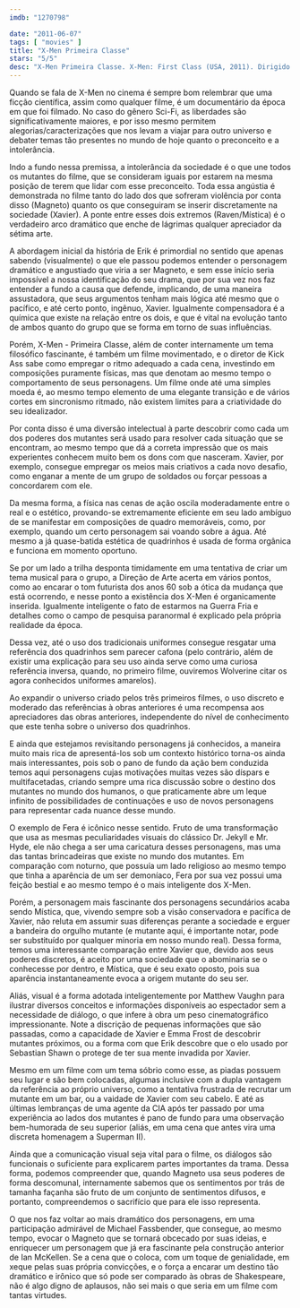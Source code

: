 ```yaml
---
imdb: "1270798"

date: "2011-06-07"
tags: [ "movies" ]
title: "X-Men Primeira Classe"
stars: "5/5"
desc: "X-Men Primeira Classe. X-Men: First Class (USA, 2011). Dirigido por Matthew Vaughn. Escrito por Ashley Miller, Zack Stentz, Jane Goldman, Matthew Vaughn, Sheldon Turner, Bryan Singer. Com James McAvoy, Laurence Belcher, Michael Fassbender, Bill Milner, Kevin Bacon, Rose Byrne, Jennifer Lawrence, Beth Goddard, Morgan Lily."
---
```

Quando se fala de X-Men no cinema é sempre bom relembrar que uma ficção científica, assim como qualquer filme, é um documentário da época em que foi filmado. No caso do gênero Sci-Fi, as liberdades são significativamente maiores, e por isso mesmo permitem alegorias/caracterizações que nos levam a viajar para outro universo e debater temas tão presentes no mundo de hoje quanto o preconceito e a intolerância.

Indo a fundo nessa premissa, a intolerância da sociedade é o que une todos os mutantes do filme, que se consideram iguais por estarem na mesma posição de terem que lidar com esse preconceito. Toda essa angústia é demonstrada no filme tanto do lado dos que sofreram violência por conta disso (Magneto) quanto os que conseguiram se inserir discretamente na sociedade (Xavier). A ponte entre esses dois extremos (Raven/Mística) é o verdadeiro arco dramático que enche de lágrimas qualquer apreciador da sétima arte.

A abordagem inicial da história de Erik é primordial no sentido que apenas sabendo (visualmente) o que ele passou podemos entender o personagem dramático e angustiado que viria a ser Magneto, e sem esse início seria impossível a nossa identificação do seu drama, que por sua vez nos faz entender a fundo a causa que defende, implicando, de uma maneira assustadora, que seus argumentos tenham mais lógica até mesmo que o pacífico, e até certo ponto, ingênuo, Xavier. Igualmente compensadora é a química que existe na relação entre os dois, e que é vital na evolução tanto de ambos quanto do grupo que se forma em torno de suas influências.

Porém, X-Men - Primeira Classe, além de conter internamente um tema filosófico fascinante, é também um filme movimentado, e o diretor de Kick Ass sabe como empregar o ritmo adequado a cada cena, investindo em composições puramente físicas, mas que denotam ao mesmo tempo o comportamento de seus personagens. Um filme onde até uma simples moeda é, ao mesmo tempo elemento de uma elegante transição e de vários cortes em sincronismo ritmado, não existem limites para a criatividade do seu idealizador.

Por conta disso é uma diversão intelectual à parte descobrir como cada um dos poderes dos mutantes será usado para resolver cada situação que se encontram, ao mesmo tempo que dá a correta impressão que os mais experientes conhecem muito bem os dons com que nasceram. Xavier, por exemplo, consegue empregar os meios mais criativos a cada novo desafio, como enganar a mente de um grupo de soldados ou forçar pessoas a concordarem com ele.

Da mesma forma, a física nas cenas de ação oscila moderadamente entre o real e o estético, provando-se extremamente eficiente em seu lado ambíguo de se manifestar em composições de quadro memoráveis, como, por exemplo, quando um certo personagem sai voando sobre a água. Até mesmo a já quase-batida estética de quadrinhos é usada de forma orgânica e funciona em momento oportuno.

Se por um lado a trilha desponta timidamente em uma tentativa de criar um tema musical para o grupo, a Direção de Arte acerta em vários pontos, como ao encarar o tom futurista dos anos 60 sob a ótica da mudança que está ocorrendo, e nesse ponto a existência dos X-Men é organicamente inserida. Igualmente inteligente o fato de estarmos na Guerra Fria e detalhes como o campo de pesquisa paranormal é explicado pela própria realidade da época.

Dessa vez, até o uso dos tradicionais uniformes consegue resgatar uma referência dos quadrinhos sem parecer cafona (pelo contrário, além de existir uma explicação para seu uso ainda serve como uma curiosa referência inversa, quando, no primeiro filme, ouviremos Wolverine citar os agora conhecidos uniformes amarelos).

Ao expandir o universo criado pelos três primeiros filmes, o uso discreto e moderado das referências à obras anteriores é uma recompensa aos apreciadores das obras anteriores, independente do nível de conhecimento que este tenha sobre o universo dos quadrinhos.

E ainda que estejamos revisitando personagens já conhecidos, a maneira muito mais rica de apresentá-los sob um contexto histórico torna-os ainda mais interessantes, pois sob o pano de fundo da ação bem conduzida temos aqui personagens cujas motivações muitas vezes são díspars e multifacetadas, criando sempre uma rica discussão sobre o destino dos mutantes no mundo dos humanos, o que praticamente abre um leque infinito de possibilidades de continuações e uso de novos personagens para representar cada nuance desse mundo.

O exemplo de Fera é icônico nesse sentido. Fruto de uma transformação que usa as mesmas peculiaridades visuais do clássico Dr. Jekyll e Mr. Hyde, ele não chega a ser uma caricatura desses personagens, mas uma das tantas brincadeiras que existe no mundo dos mutantes. Em comparação com noturno, que possuía um lado religioso ao mesmo tempo que tinha a aparência de um ser demoníaco, Fera por sua vez possui uma feição bestial e ao mesmo tempo é o mais inteligente dos X-Men.

Porém, a personagem mais fascinante dos personagens secundários acaba sendo Mística, que, vivendo sempre sob a visão conservadora e pacífica de Xavier, não reluta em assumir suas diferenças perante a sociedade e erguer a bandeira do orgulho mutante (e mutante aqui, é importante notar, pode ser substituído por qualquer minoria em nosso mundo real). Dessa forma, temos uma interessante comparação entre Xavier que, devido aos seus poderes discretos, é aceito por uma sociedade que o abominaria se o conhecesse por dentro, e Mística, que é seu exato oposto, pois sua aparência instantaneamente evoca a origem mutante do seu ser.

Aliás, visual é a forma adotada inteligentemente por Matthew Vaughn para ilustrar diversos conceitos e informações disponíveis ao espectador sem a necessidade de diálogo, o que infere à obra um peso cinematográfico impressionante. Note a discrição de pequenas informações que são passadas, como a capacidade de Xavier e Emma Frost de descobrir mutantes próximos, ou a forma com que Erik descobre que o elo usado por Sebastian Shawn o protege de ter sua mente invadida por Xavier.

Mesmo em um filme com um tema sóbrio como esse, as piadas possuem seu lugar e são bem colocadas, algumas inclusive com a dupla vantagem da referência ao próprio universo, como a tentativa frustrada de recrutar um mutante em um bar, ou a vaidade de Xavier com seu cabelo. E até as últimas lembranças de uma agente da CIA após ter passado por uma experiência ao lados dos mutantes é pano de fundo para uma observação bem-humorada de seu superior (aliás, em uma cena que antes vira uma discreta homenagem a Superman II).

Ainda que a comunicação visual seja vital para o filme, os diálogos são funcionais o suficiente para explicarem partes importantes da trama. Dessa forma, podemos compreender que, quando Magneto usa seus poderes de forma descomunal, internamente sabemos que os sentimentos por trás de tamanha façanha são fruto de um conjunto de sentimentos difusos, e portanto, compreendemos o sacrifício que para ele isso representa.

O que nos faz voltar ao mais dramático dos personagens, em uma participação admirável de Michael Fassbender, que consegue, ao mesmo tempo, evocar o Magneto que se tornará obcecado por suas ideias, e enriquecer um personagem que já era fascinante pela construção anterior de Ian McKellen. Se a cena que o coloca, com um toque de genialidade, em xeque pelas suas própria convicções, e o força a encarar um destino tão dramático e irônico que só pode ser comparado às obras de Shakespeare, não é algo digno de aplausos, não sei mais o que seria em um filme com tantas virtudes.


